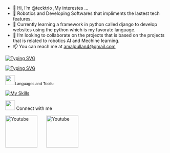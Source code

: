 - 👋 Hi, I’m @tecktrio ,My interestes ...
- 👀 Robotics and Developing Softwares that impliments the lastest tech features.
- 🌱 Currently learning a framework in python called django to develop websites using the python which is my favorate language.
- 💞️ I’m looking to collaborate on the projects that is based on the projects that is related to robotics AI and Mechine learning.
- 📫 You can reach me at amalpullan4@gmail.com


<a href="https://git.io/typing-svg"><img src="https://readme-typing-svg.demolab.com?font=Fira+Code&weight=900&duration=1&pause=1000&color=FF3171&width=435&lines=Amal+Benny+%3A)" alt="Typing SVG" /></a>

<a href="https://git.io/typing-svg"><img src="https://readme-typing-svg.demolab.com?font=Fira+Code&weight=900&pause=1000&color=FF3171&width=1200&lines=I+am+a+Full+Stack+Developer,+Robotic+Developer.+I+love+playing+with+code+and+thinking+about+new+ideas." alt="Typing SVG" /></a>




<img src = "https://media2.giphy.com/media/QssGEmpkyEOhBCb7e1/giphy.gif?cid=ecf05e47a0n3gi1bfqntqmob8g9aid1oyj2wr3ds3mg700bl&rid=giphy.gif" width = 30px><small>Languages and Tools:</small>


 [![My Skills](https://skillicons.dev/icons?i=python,django,react,html,css,postgresql,git,github,bootstrap,figma,vscode,mongo)](https://skillicons.dev)


<img src="https://media.giphy.com/media/iY8CRBdQXODJSCERIr/giphy.gif" width="30px"> Connect with me

<p>
<a href="[https://www.linkedin.com/in/mohammed-nasim-t-v-71bab/](https://www.linkedin.com/in/amal-benny-005445248/)/"><img width="100px" alt="Youtube" title="LinkedIn" src="https://img.shields.io/badge/LinkedIn-0077B5?style=for-the-badge&logo=linkedin&logoColor=white"/></a>
  &#8287;&#8287;&#8287;&#8287;&#8287;
  <a href="https://www.instagram.com/na._si_.m/?hl=en"><img width="100px" alt="Youtube" title="Instagram" src="https://img.shields.io/badge/Instagram-E4405F?style=for-the-badge&logo=instagram&logoColor=white"/></a>
 </p>
  
  
  



